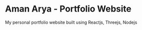 # Aman Arya - Portfolio Website

My personal portfolio website built using Reactjs, Threejs, Nodejs
